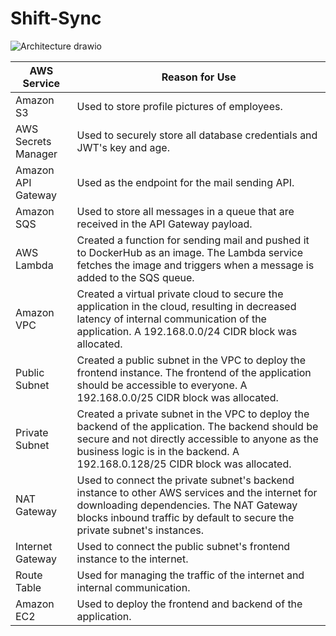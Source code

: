 # Shift-Sync
![Architecture drawio](https://user-images.githubusercontent.com/37774202/234840502-9556ed10-9b25-46f7-9c66-2aa6b8996f60.svg)

| AWS Service | Reason for Use |
| ----------- | -------------- |
| Amazon S3 | Used to store profile pictures of employees. |
| AWS Secrets Manager | Used to securely store all database credentials and JWT's key and age. |
| Amazon API Gateway | Used as the endpoint for the mail sending API. |
| Amazon SQS | Used to store all messages in a queue that are received in the API Gateway payload. |
| AWS Lambda | Created a function for sending mail and pushed it to DockerHub as an image. The Lambda service fetches the image and triggers when a message is added to the SQS queue. |
| Amazon VPC | Created a virtual private cloud to secure the application in the cloud, resulting in decreased latency of internal communication of the application. A 192.168.0.0/24 CIDR block was allocated. |
| Public Subnet | Created a public subnet in the VPC to deploy the frontend instance. The frontend of the application should be accessible to everyone. A 192.168.0.0/25 CIDR block was allocated. |
| Private Subnet | Created a private subnet in the VPC to deploy the backend of the application. The backend should be secure and not directly accessible to anyone as the business logic is in the backend. A 192.168.0.128/25 CIDR block was allocated. |
| NAT Gateway | Used to connect the private subnet's backend instance to other AWS services and the internet for downloading dependencies. The NAT Gateway blocks inbound traffic by default to secure the private subnet's instances. |
| Internet Gateway | Used to connect the public subnet's frontend instance to the internet. |
| Route Table | Used for managing the traffic of the internet and internal communication. |
| Amazon EC2 | Used to deploy the frontend and backend of the application. |

